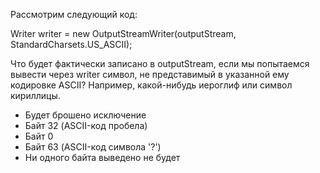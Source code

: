 Рассмотрим следующий код:

Writer writer = new OutputStreamWriter(outputStream, StandardCharsets.US_ASCII);

Что будет фактически записано в outputStream, если мы попытаемся вывести через writer символ, не представимый в указанной ему кодировке ASCII? Например, какой-нибудь иероглиф или символ кириллицы.

- Будет брошено исключение
- Байт 32 (ASCII-код пробела)
- Байт 0
- Байт 63 (ASCII-код символа '?')
- Ни одного байта выведено не будет 